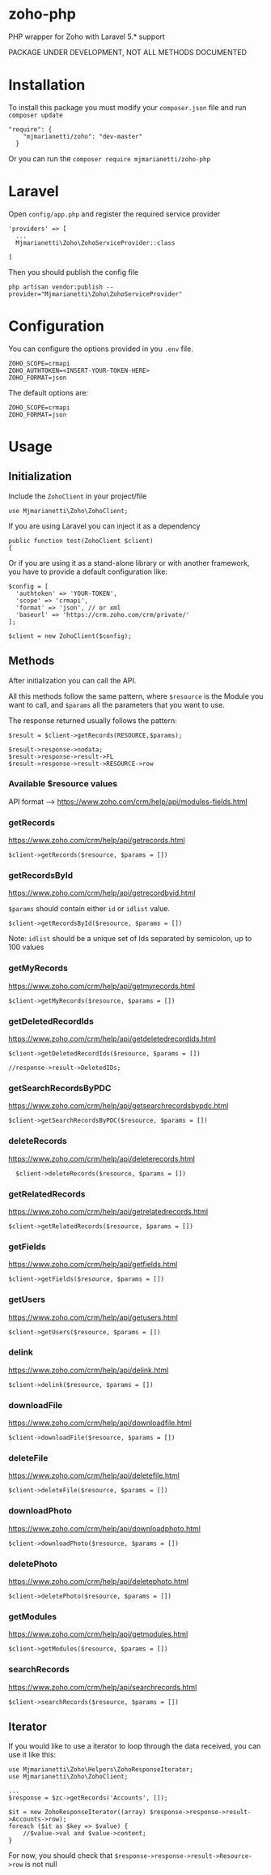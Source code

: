 # zoho-php
PHP wrapper for Zoho with Laravel 5.* support

PACKAGE UNDER DEVELOPMENT, NOT ALL METHODS DOCUMENTED

# Installation

To install this package you must modify your `composer.json` file and run `composer update`

    "require": {
        "mjmarianetti/zoho": "dev-master"
      }

Or you can run the `composer require mjmarianetti/zoho-php`

# Laravel

Open `config/app.php` and register the required service provider

    'providers' => [
      ...
      Mjmarianetti\Zoho\ZohoServiceProvider::class

    ]

Then you should publish the config file

    php artisan vendor:publish --provider="Mjmarianetti\Zoho\ZohoServiceProvider"


# Configuration

You can configure the options provided in you `.env` file.

    ZOHO_SCOPE=crmapi
    ZOHO_AUTHTOKEN=<INSERT-YOUR-TOKEN-HERE>
    ZOHO_FORMAT=json

The default options are:

    ZOHO_SCOPE=crmapi
    ZOHO_FORMAT=json

# Usage

## Initialization

Include the `ZohoClient` in your project/file

    use Mjmarianetti\Zoho\ZohoClient;

If you are using Laravel you can inject it as a dependency

    public function test(ZohoClient $client)
    {

Or if you are using it as a stand-alone library or with another framework, you have to provide a default configuration like:

    $config = [
      'authtoken' => 'YOUR-TOKEN',
      'scope' => 'crmapi',
      'format' => 'json', // or xml
      'baseurl' => 'https://crm.zoho.com/crm/private/'
    ];

    $client = new ZohoClient($config);

## Methods

After initialization you can call the API.

All this methods follow the same pattern, where `$resource` is the Module you want to call, and `$params` all the parameters that you want to use.

The response returned usually follows the pattern:

    $result = $client->getRecords(RESOURCE,$params);

    $result->response->nodata;
    $result->response->result->FL
    $result->response->result->RESOURCE->row

### Available $resource values

API format --> https://www.zoho.com/crm/help/api/modules-fields.html


### getRecords

https://www.zoho.com/crm/help/api/getrecords.html

    $client->getRecords($resource, $params = [])

### getRecordsById

https://www.zoho.com/crm/help/api/getrecordbyid.html

`$params` should contain either `id` or `idlist` value.

    $client->getRecordsById($resource, $params = [])


Note: `idlist` should be a unique set of Ids separated by semicolon, up to 100 values

### getMyRecords

https://www.zoho.com/crm/help/api/getmyrecords.html

    $client->getMyRecords($resource, $params = [])


### getDeletedRecordIds

https://www.zoho.com/crm/help/api/getdeletedrecordids.html

    $client->getDeletedRecordIds($resource, $params = [])

    //response->result->DeletedIDs;


### getSearchRecordsByPDC

https://www.zoho.com/crm/help/api/getsearchrecordsbypdc.html

    $client->getSearchRecordsByPDC($resource, $params = [])

### deleteRecords

https://www.zoho.com/crm/help/api/deleterecords.html

      $client->deleteRecords($resource, $params = [])

### getRelatedRecords

https://www.zoho.com/crm/help/api/getrelatedrecords.html

    $client->getRelatedRecords($resource, $params = [])

### getFields

https://www.zoho.com/crm/help/api/getfields.html

    $client->getFields($resource, $params = [])

### getUsers

https://www.zoho.com/crm/help/api/getusers.html

    $client->getUsers($resource, $params = [])


### delink

https://www.zoho.com/crm/help/api/delink.html

    $client->delink($resource, $params = [])


### downloadFile

https://www.zoho.com/crm/help/api/downloadfile.html

    $client->downloadFile($resource, $params = [])

### deleteFile

https://www.zoho.com/crm/help/api/deletefile.html

    $client->deleteFile($resource, $params = [])

### downloadPhoto

https://www.zoho.com/crm/help/api/downloadphoto.html

    $client->downloadPhoto($resource, $params = [])

### deletePhoto

https://www.zoho.com/crm/help/api/deletephoto.html

    $client->deletePhoto($resource, $params = [])

### getModules

https://www.zoho.com/crm/help/api/getmodules.html

    $client->getModules($resource, $params = [])

### searchRecords

https://www.zoho.com/crm/help/api/searchrecords.html

    $client->searchRecords($resource, $params = [])


## Iterator

If you would like to use a iterator to loop through the data received, you can use it like this:

    use Mjmarianetti\Zoho\Helpers\ZohoResponseIterator;
    use Mjmarianetti\Zoho\ZohoClient;

    ...
    $response = $zc->getRecords('Accounts', []);

    $it = new ZohoResponseIterator((array) $response->response->result->Accounts->row);
    foreach ($it as $key => $value) {
        //$value->val and $value->content;      
    }

For now, you should check that `$response->response->result->Resource->row` is not null
